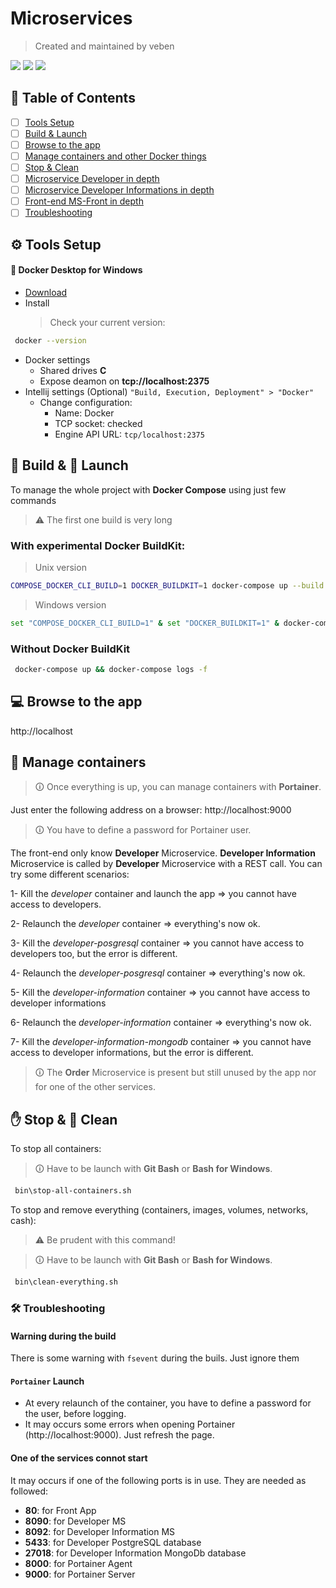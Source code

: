 # Microservices

> Created and maintained by veben

![](https://github.com/veben/microservices/workflows/Developer-CI/badge.svg)
![](https://github.com/veben/microservices/workflows/Developer-information-CI/badge.svg)
![](https://github.com/veben/microservices/workflows/MS-front-CI/badge.svg)

## 📜 Table of Contents

- [ ] [Tools Setup](#tools-setup)
- [ ] [Build & Launch](#build-launch)
- [ ] [Browse to the app](#browse-to-the-app)
- [ ] [Manage containers and other Docker things](#manage-containers-and-other-docker-things)
- [ ] [Stop & Clean](#stop-clean)
- [ ] [Microservice Developer in depth](developer/README.md)
- [ ] [Microservice Developer Informations in depth](developer-information/README.md)
- [ ] [Front-end MS-Front in depth](ms-front/README.md)
- [ ] [Troubleshooting](#troubleshooting)

## ⚙ Tools Setup

#### 🐳 Docker Desktop for Windows

- [Download](https://download.docker.com/win/stable/Docker%20Desktop%20Installer.exe)
- Install
  > Check your current version:

```sh
 docker --version
```

- Docker settings
  - Shared drives **C**
  - Expose deamon on **tcp://localhost:2375**
- Intellij settings (Optional) `"Build, Execution, Deployment" > "Docker"`
  - Change configuration:
    - Name: Docker
    - TCP socket: checked
    - Engine API URL: `tcp/localhost:2375`

## 🔧 Build & 🚀 Launch

To manage the whole project with **Docker Compose** using just few commands

> ⚠ The first one build is very long

### With experimental **Docker BuildKit**:

> Unix version

```sh
COMPOSE_DOCKER_CLI_BUILD=1 DOCKER_BUILDKIT=1 docker-compose up --build -d && docker-compose logs -f
```

> Windows version

```sh
set "COMPOSE_DOCKER_CLI_BUILD=1" & set "DOCKER_BUILDKIT=1" & docker-compose up --build -d && docker-compose logs -f
```

### Without **Docker BuildKit**

```sh
 docker-compose up && docker-compose logs -f
```

## 💻 Browse to the app

http://localhost

## 🐳 Manage containers

> 🛈 Once everything is up, you can manage containers with **Portainer**.

Just enter the following address on a browser: http://localhost:9000

> 🛈 You have to define a password for Portainer user.

The front-end only know **Developer** Microservice.
**Developer Information** Microservice is called by **Developer** Microservice with a REST call.
You can try some different scenarios:

1- Kill the _developer_ container and launch the app => you cannot have access to developers.

2- Relaunch the _developer_ container => everything's now ok.

3- Kill the _developer-posgresql_ container => you cannot have access to developers too, but the error is different.

4- Relaunch the _developer-posgresql_ container => everything's now ok.

5- Kill the _developer-information_ container => you cannot have access to developer informations

6- Relaunch the _developer-information_ container => everything's now ok.

7- Kill the _developer-information-mongodb_ container => you cannot have access to developer informations, but the error is different.

> 🛈 The **Order** Microservice is present but still unused by the app nor for one of the other services.

## ✋ Stop & 🚿 Clean

To stop all containers:

> 🛈 Have to be launch with **Git Bash** or **Bash for Windows**.

```sh
 bin\stop-all-containers.sh
```

To stop and remove everything (containers, images, volumes, networks, cash):

> ⚠ Be prudent with this command!

> 🛈 Have to be launch with **Git Bash** or **Bash for Windows**.

```sh
 bin\clean-everything.sh
```

### 🛠 Troubleshooting

#### Warning during the build

There is some warning with `fsevent` during the buils. Just ignore them

#### `Portainer` Launch

- At every relaunch of the container, you have to define a password for the user, before logging.
- It may occurs some errors when opening Portainer (http://localhost:9000). Just refresh the page.

#### One of the services connot start

It may occurs if one of the following ports is in use.
They are needed as followed:

- **80**: for Front App
- **8090**: for Developer MS
- **8092**: for Developer Information MS
- **5433**: for Developer PostgreSQL database
- **27018**: for Developer Information MongoDb database
- **8000**: for Portainer Agent
- **9000**: for Portainer Server
